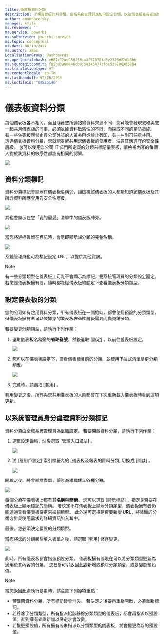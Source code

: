 ```yaml
---
title: 儀表板資料分類
description: 了解儀表板資料分類，包括系統管理員應如何設定分類，以及儀表板擁有者應如何才能變更分類。
author: amandacofsky
manager: kfile
ms.reviewer: ''
ms.service: powerbi
ms.subservice: powerbi-service
ms.topic: conceptual
ms.date: 08/10/2017
ms.author: amac
LocalizationGroup: Dashboards
ms.openlocfilehash: e687c72ae058f56ca4f528783c5e2326d82db6bb
ms.sourcegitcommit: f05ba39a0e46cb9cb43454772fbc5397089d58b4
ms.translationtype: HT
ms.contentlocale: zh-TW
ms.lasthandoff: 07/26/2019
ms.locfileid: "68523140"
---
```

# <a name="dashboard-data-classification"></a>儀表板資料分類
每個儀表板各不相同，而且隨著您所連接的資料來源不同，您可能會發現您和與您一起共用儀表板的同事，必須依據資料敏感性的不同，而採取不同的預防措施。 有一些儀表板應禁止與公司外部的人員共用或禁止列印，有一些則可任意共用。 透過儀表板資料分類，您就能提醒共用您儀表板的使用者，注意其應遵守的安全性層級。 您可以使用您公司 IT 部門所定義的分類來標記儀表板，讓檢視內容的每個人對於該資料的敏感性都能有相同的認知。

![](media/service-data-classification/dashboard_tagged_as_hbi.png)

## <a name="data-classification-tags"></a>資料分類標記
資料分類標記會顯示在儀表板名稱旁，讓檢視該儀表板的人都能知道該儀表板及其所含資料所應套用的安全性層級。

![](media/service-data-classification/tag_next_to_title.png)

其也會顯示在您「我的最愛」清單中的儀表板磚旁。

![](media/service-data-classification/tag_on_dashboard_tile.png)

當您將游標暫留在標記時，會隨即顯示該分類的完整名稱。

![](media/service-data-classification/tag_tooltip.png)

系統管理員也可為標記設定 URL，以提供其他資訊。

> [!NOTE]
> 有一些分類類型在儀表板上可能不會顯示為標記，視系統管理員的分類設定而定。 若您是儀表板擁有者，隨時都能從儀表板的設定下查看儀表板分類類型。
> 
> 

## <a name="setting-a-dashboards-classification"></a>設定儀表板的分類
您的公司如有啟用資料分類，所有儀表板在一開始時，都會使用預設的分類類型，但儀表板擁有者可以依據您的儀表板安全性層級需要而變更該分類。

若要變更分類類型，請執行下列作業：

1. 選取儀表板名稱旁的**省略符號**，然後選取 [設定]  ，以前往儀表板設定。
   
    ![](media/service-data-classification/dashboard_settings.png)
2. 您可以在儀表板設定下，查看儀表板目前的分類，並使用下拉式清單變更分類類型。
   
    ![](media/service-data-classification/classification_setting_dropdown.png)
3. 完成時，請選取 [套用]  。

套用變更之後，所有與您共用儀表板的人員都會在下次重新載入儀表板時看到這項更新。

## <a name="working-with-data-classification-tags-as-an-admin"></a>以系統管理員身分處理資料分類標記
資料分類由全域系統管理員為組織設定。 若要開啟資料分類，請執行下列作業：

1. 選取設定齒輪，然後選取 [管理入口網站]  。
   
    ![](media/service-data-classification/admin_portal_in_settings.png)
2. 將 [租用戶設定]  索引標籤內的 [儀表板及報表的資料分類]  切換成 [開啟]  。
   
    ![](media/service-data-classification/data_classification_switch_location.png)

開啟之後，將會顯示表單，讓您為組織建立各種分類。

![](media/service-data-classification/blank_classification_form.png)

每個分類在儀表板上都有其**名稱**與**簡稱**。 您可以選取 [顯示標記]  ，指定是否要在儀表板上顯示標記的簡稱。 若決定不在儀表板上顯示分類類型，儀表板擁有者仍能透過查看儀表板設定來檢視類型。 此外還可選擇是否要新增 **URL**，將組織的分類方針與使用需求的詳細資訊加入其中。  

最後，您必須決定預設的分類類型。  

當您將您的分類類型填入表單之後，請選取 [套用]  儲存變更。

![](media/service-data-classification/filled_in_classification_form.png)

此時，所有儀表板都會指派預設分類。 儀表板擁有者現在可以將分類類型更新為適用於其內容的分類。 您日後可以返回此處新增或移除分類類型，或是變更預設值。  

> [!NOTE]
> 當您返回此處執行變更時，請注意下列幾項重點：
> 
> * 若關閉資料分類，所有標記皆會消失。 若決定之後要再重新開啟，必須重新標記。  
> * 若移除了分類類型，所有指派給該移除分類類型的儀表板，都會再指派以預設值，直到擁有者重新加以設定才會改變。  
> * 若變更預設值，所有擁有者未指派以分類類型的儀表板，將會變更為新的預設值。
> 
> 

